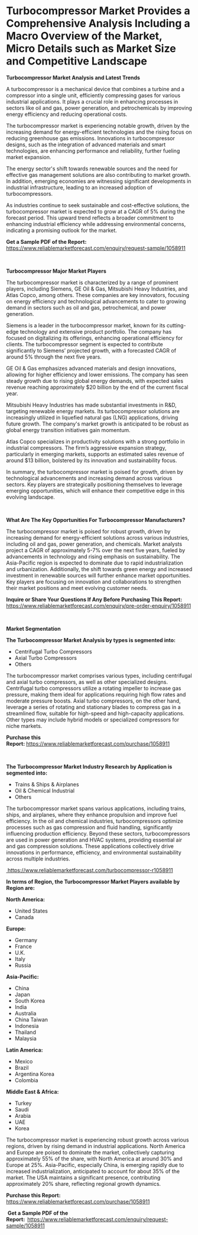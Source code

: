 <p><h1>Turbocompressor Market Provides a Comprehensive Analysis Including a Macro Overview of the Market, Micro Details such as Market Size and Competitive Landscape</h1></p><p><strong>Turbocompressor Market Analysis and Latest Trends</strong></p>
<p><p>A turbocompressor is a mechanical device that combines a turbine and a compressor into a single unit, efficiently compressing gases for various industrial applications. It plays a crucial role in enhancing processes in sectors like oil and gas, power generation, and petrochemicals by improving energy efficiency and reducing operational costs.</p><p>The turbocompressor market is experiencing notable growth, driven by the increasing demand for energy-efficient technologies and the rising focus on reducing greenhouse gas emissions. Innovations in turbocompressor designs, such as the integration of advanced materials and smart technologies, are enhancing performance and reliability, further fueling market expansion. </p><p>The energy sector's shift towards renewable sources and the need for effective gas management solutions are also contributing to market growth. In addition, emerging economies are witnessing significant developments in industrial infrastructure, leading to an increased adoption of turbocompressors.</p><p>As industries continue to seek sustainable and cost-effective solutions, the turbocompressor market is expected to grow at a CAGR of 5% during the forecast period. This upward trend reflects a broader commitment to enhancing industrial efficiency while addressing environmental concerns, indicating a promising outlook for the market.</p></p>
<p><strong>Get a Sample PDF of the Report:&nbsp;</strong> <a href="https://www.reliablemarketforecast.com/enquiry/request-sample/1058911?utm_campaign=1108&utm_medium=2&utm_source=Github&utm_content=ia&utm_term=16042025&utm_id=turbocompressor">https://www.reliablemarketforecast.com/enquiry/request-sample/1058911</a></p>
<p>&nbsp;</p>
<p><strong>Turbocompressor Major Market Players</strong></p>
<p><p>The turbocompressor market is characterized by a range of prominent players, including Siemens, GE Oil & Gas, Mitsubishi Heavy Industries, and Atlas Copco, among others. These companies are key innovators, focusing on energy efficiency and technological advancements to cater to growing demand in sectors such as oil and gas, petrochemical, and power generation.</p><p>Siemens is a leader in the turbocompressor market, known for its cutting-edge technology and extensive product portfolio. The company has focused on digitalizing its offerings, enhancing operational efficiency for clients. The turbocompressor segment is expected to contribute significantly to Siemens’ projected growth, with a forecasted CAGR of around 5% through the next five years.</p><p>GE Oil & Gas emphasizes advanced materials and design innovations, allowing for higher efficiency and lower emissions. The company has seen steady growth due to rising global energy demands, with expected sales revenue reaching approximately $20 billion by the end of the current fiscal year.</p><p>Mitsubishi Heavy Industries has made substantial investments in R&D, targeting renewable energy markets. Its turbocompressor solutions are increasingly utilized in liquefied natural gas (LNG) applications, driving future growth. The company's market growth is anticipated to be robust as global energy transition initiatives gain momentum.</p><p>Atlas Copco specializes in productivity solutions with a strong portfolio in industrial compressors. The firm’s aggressive expansion strategy, particularly in emerging markets, supports an estimated sales revenue of around $13 billion, bolstered by its innovation and sustainability focus.</p><p>In summary, the turbocompressor market is poised for growth, driven by technological advancements and increasing demand across various sectors. Key players are strategically positioning themselves to leverage emerging opportunities, which will enhance their competitive edge in this evolving landscape.</p></p>
<p>&nbsp;</p>
<p><strong>What Are The Key Opportunities For Turbocompressor Manufacturers?</strong></p>
<p><p>The turbocompressor market is poised for robust growth, driven by increasing demand for energy-efficient solutions across various industries, including oil and gas, power generation, and chemicals. Market analysts project a CAGR of approximately 5-7% over the next five years, fueled by advancements in technology and rising emphasis on sustainability. The Asia-Pacific region is expected to dominate due to rapid industrialization and urbanization. Additionally, the shift towards green energy and increased investment in renewable sources will further enhance market opportunities. Key players are focusing on innovation and collaborations to strengthen their market positions and meet evolving customer needs.</p></p>
<p><strong>Inquire or Share Your Questions If Any Before Purchasing This Report:</strong> <a href="https://www.reliablemarketforecast.com/enquiry/pre-order-enquiry/1058911?utm_campaign=1108&utm_medium=2&utm_source=Github&utm_content=ia&utm_term=16042025&utm_id=turbocompressor">https://www.reliablemarketforecast.com/enquiry/pre-order-enquiry/1058911</a></p>
<p>&nbsp;</p>
<p><strong>Market Segmentation</strong></p>
<p><strong>The Turbocompressor Market Analysis by types is segmented into:</strong></p>
<p><ul><li>Centrifugal Turbo Compressors</li><li>Axial Turbo Compressors</li><li>Others</li></ul></p>
<p><p>The turbocompressor market comprises various types, including centrifugal and axial turbo compressors, as well as other specialized designs. Centrifugal turbo compressors utilize a rotating impeller to increase gas pressure, making them ideal for applications requiring high flow rates and moderate pressure boosts. Axial turbo compressors, on the other hand, leverage a series of rotating and stationary blades to compress gas in a streamlined flow, suitable for high-speed and high-capacity applications. Other types may include hybrid models or specialized compressors for niche markets.</p></p>
<p><strong>Purchase this Report:&nbsp;</strong><a href="https://www.reliablemarketforecast.com/purchase/1058911?utm_campaign=1108&utm_medium=2&utm_source=Github&utm_content=ia&utm_term=16042025&utm_id=turbocompressor">https://www.reliablemarketforecast.com/purchase/1058911</a></p>
<p>&nbsp;</p>
<p><strong>The Turbocompressor Market Industry Research by Application is segmented into:</strong></p>
<p><ul><li>Trains & Ships & Airplanes</li><li>Oil & Chemical Industrial</li><li>Others</li></ul></p>
<p><p>The turbocompressor market spans various applications, including trains, ships, and airplanes, where they enhance propulsion and improve fuel efficiency. In the oil and chemical industries, turbocompressors optimize processes such as gas compression and fluid handling, significantly influencing production efficiency. Beyond these sectors, turbocompressors are used in power generation and HVAC systems, providing essential air and gas compression solutions. These applications collectively drive innovations in performance, efficiency, and environmental sustainability across multiple industries.</p></p>
<p><a href="https://www.reliablemarketforecast.com/turbocompressor-r1058911?utm_campaign=1108&utm_medium=2&utm_source=Github&utm_content=ia&utm_term=16042025&utm_id=turbocompressor">&nbsp;https://www.reliablemarketforecast.com/turbocompressor-r1058911</a></p>
<p><strong>In terms of Region, the Turbocompressor Market Players available by Region are:</strong></p>
<p>
    <p> <strong> North America: </strong>
        <ul>
            <li>United States</li>
            <li>Canada</li>
        </ul>
        </p> 
    <p> <strong> Europe: </strong>
        <ul>
            <li>Germany</li>
            <li>France</li>
            <li>U.K.</li>
            <li>Italy</li>
            <li>Russia</li>
        </ul>
        </p> 
    <p> <strong> Asia-Pacific: </strong>
        <ul>
            <li>China</li>
            <li>Japan</li>
            <li>South Korea</li>
            <li>India</li>
            <li>Australia</li>
            <li>China Taiwan</li>
            <li>Indonesia</li>
            <li>Thailand</li>
            <li>Malaysia</li>
        </ul>
        </p> 
    <p> <strong> Latin America: </strong>
        <ul>
            <li>Mexico</li>
            <li>Brazil</li>
            <li>Argentina Korea</li>
            <li>Colombia</li>
        </ul>
        </p> 
    <p> <strong> Middle East & Africa: </strong>
        <ul>
            <li>Turkey</li>
            <li>Saudi</li>
            <li>Arabia</li>
            <li>UAE</li>
            <li>Korea</li>
        </ul>
    </p>
    </p>
<p><p>The turbocompressor market is experiencing robust growth across various regions, driven by rising demand in industrial applications. North America and Europe are poised to dominate the market, collectively capturing approximately 55% of the share, with North America at around 30% and Europe at 25%. Asia-Pacific, especially China, is emerging rapidly due to increased industrialization, anticipated to account for about 35% of the market. The USA maintains a significant presence, contributing approximately 20% share, reflecting regional growth dynamics.</p></p>
<p><strong>Purchase this Report: </strong><a href="https://www.reliablemarketforecast.com/purchase/1058911?utm_campaign=1108&utm_medium=2&utm_source=Github&utm_content=ia&utm_term=16042025&utm_id=turbocompressor">https://www.reliablemarketforecast.com/purchase/1058911</a></p>
<p>&nbsp;<strong>Get a Sample PDF of the Report:&nbsp;&nbsp;</strong><a href="https://www.reliablemarketforecast.com/enquiry/request-sample/1058911?utm_campaign=1108&utm_medium=2&utm_source=Github&utm_content=ia&utm_term=16042025&utm_id=turbocompressor">https://www.reliablemarketforecast.com/enquiry/request-sample/1058911</a></p>
<p><strong></strong></p>
<p><p></p><p></p><p></p></p>